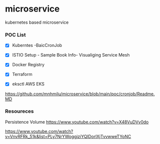 # microservice
kubernetes based microservice 




### POC List

- [X] Kuberntes -BaicCronJob

- [X] ISTIO Setup - Sample Book Info- Visualiging Service Mesh 

- [X] Docker Registry

- [X] Terraform 

- [X] eksctl AWS EKS
 


https://github.com/mnhmilu/microservice/blob/main/poc/cronjob/Readme.MD


### Resoureces

Persistence Volume
https://www.youtube.com/watch?v=X48VuDVv0do

https://www.youtube.com/watch?v=VnvRFRk_51k&list=PLy7NrYWoggjziYQIDorlXjTvvwweTYoNC
